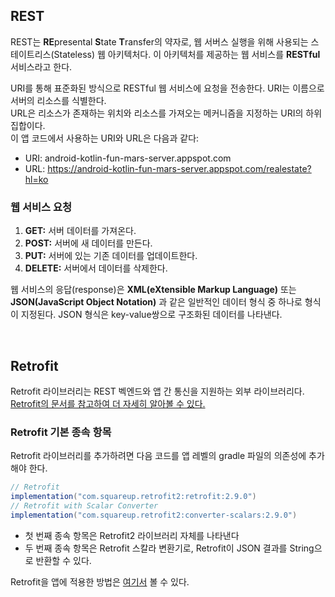## REST

REST는 **RE**presental **S**tate **T**ransfer의 약자로, 웹 서버스 실행을 위해 사용되는 스테이트리스(Stateless) 웹 아키텍처다. 이 아키텍처를 제공하는 웹 서비스를 **RESTful** 서비스라고 한다.

URI를 통해 표준화된 방식으로 RESTful 웹 서비스에 요청을 전송한다. URI는 이름으로 서버의 리소스를 식별한다.   
URL은 리소스가 존재하는 위치와 리소스를 가져오는 메커니즘을 지정하는 URI의 하위 집합이다.   
이 앱 코드에서 사용하는 URI와 URL은 다음과 같다:

- URI: android-kotlin-fun-mars-server.appspot.com
- URL: https://android-kotlin-fun-mars-server.appspot.com/realestate?hl=ko

### 웹 서비스 요청

1. **GET:** 서버 데이터를 가져온다.
2. **POST:** 서버에 새 데이터를 만든다.
3. **PUT:** 서버에 있는 기존 데이터를 업데이트한다.
4. **DELETE:** 서버에서 데이터를 삭제한다.

웹 서비스의 응답(response)은 **XML(eXtensible Markup Language)** 또는 **JSON(JavaScript Object Notation)** 과 같은 일반적인 데이터 형식 중 하나로 형식이 지정된다. JSON 형식은 key-value쌍으로 구조화된 데이터를 나타낸다.

<br>

## Retrofit

Retrofit 라이브러리는 REST 벡엔드와 앱 간 통신을 지원하는 외부 라이브러리다. [Retrofit의 문서를 참고하여 더 자세히 알아볼 수 있다.](https://github.com/square/retrofit)

### Retrofit 기본 종속 항목
Retrofit 라이브러리를 추가하려면 다음 코드를 앱 레벨의 gradle 파일의 의존성에 추가해야 한다.
```gradle
// Retrofit
implementation("com.squareup.retrofit2:retrofit:2.9.0")
// Retrofit with Scalar Converter
implementation("com.squareup.retrofit2:converter-scalars:2.9.0")
```
- 첫 번째 종속 항목은 Retrofit2 라이브러리 자체를 나타낸다
- 두 번째 종속 항목은 Retrofit 스칼라 변환기로, Retrofit이 JSON 결과를 String으로 반환할 수 있다.

Retrofit을 앱에 적용한 방법은 [여기서](https://github.com/boiledCompose/19_Mars-Photo/blob/main/RETROFIT.md) 볼 수 있다. 
